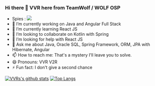 ### Hi there 👋 VVR here from TeamWolf / WOLF OSP

- Spies : ![](https://komarev.com/ghpvc/?username=vvr3ddy&color=blue)
- 🔭 I’m currently working on Java and Angular Full Stack
- 🌱 I’m currently learning React JS
- 👯 I’m looking to collaborate on Kotlin with Spring 
- 🤔 I’m looking for help with React JS
- 💬 Ask me about Java, Oracle SQL, Spring Framework, ORM, JPA with Hibernate, Angular 
- 📫 How to reach me: That's a mystery I'll leave you to solve.
- 😄 Pronouns: VVR V2R
- ⚡ Fun fact: I don't give a second chance

[![VVRs's github stats](https://github-readme-stats.vercel.app/api?username=vvr3ddy&show_icons=true&theme=dark)](https://github.com/anuraghazra/github-readme-stats) [![Top Langs](https://github-readme-stats.vercel.app/api/top-langs/?username=vvr3ddy&exclude_repo=WolfKernel&hide=c,c%2B%2B,Assembly)](https://github.com/anuraghazra/github-readme-stats)
